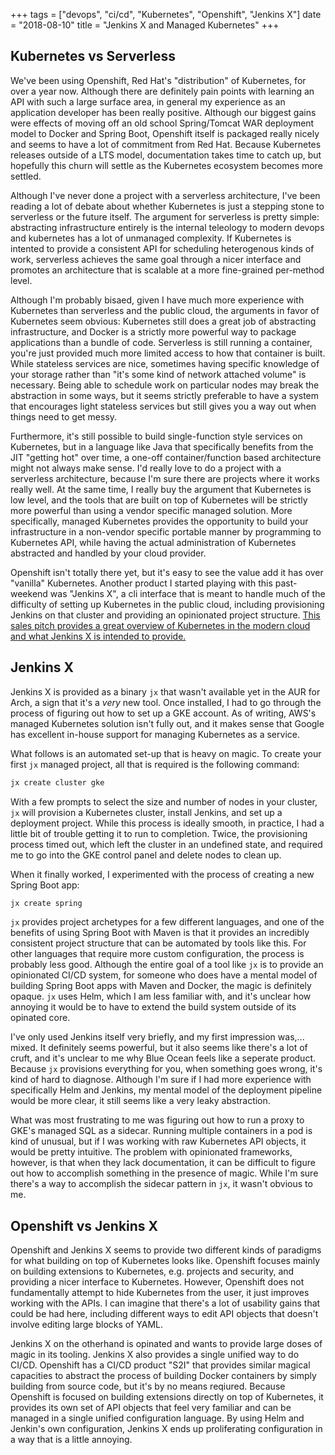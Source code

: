 +++
tags = ["devops", "ci/cd", "Kubernetes", "Openshift", "Jenkins X"]
date = "2018-08-10"
title = "Jenkins X and Managed Kubernetes"
+++

## Kubernetes vs Serverless

We've been using Openshift, Red Hat's "distribution" of Kubernetes, for over a year now. Although there are definitely pain points with learning an API with such a large surface area, in general my experience as an application developer has been really positive. Although our biggest gains were effects of moving off an old school Spring/Tomcat WAR deployment model to Docker and Spring Boot, Openshift itself is packaged really nicely and seems to have a lot of commitment from Red Hat. Because Kubernetes releases outside of a LTS model, documentation takes time to catch up, but hopefully this churn will settle as the Kubernetes ecosystem becomes more settled.

Although I've never done a project with a serverless architecture, I've been reading a lot of debate about whether Kubernetes is just a stepping stone to serverless or the future itself. The argument for serverless is pretty simple: abstracting infrastructure entirely is the internal teleology to modern devops and kubernetes has a lot of unmanaged complexity. If Kubernetes is intented to provide a consistent API for scheduling heterogenous kinds of work, serverless achieves the same goal through a nicer interface and promotes an architecture that is scalable at a more fine-grained per-method level.

Although I'm probably bisaed, given I have much more experience with Kubernetes than serverless and the public cloud, the arguments in favor of Kubernetes seem obvious: Kubernetes still does a great job of abstracting infrastructure, and Docker is a strictly more powerful way to package applications than a bundle of code. Serverless is still running a container, you're just provided much more limited access to how that container is built. While stateless services are nice, sometimes having specific knowledge of your storage rather than "it's some kind of network attached volume" is necessary. Being able to schedule work on particular nodes may break the abstraction in some ways, but it seems strictly preferable to have a system that encourages light stateless services but still gives you a way out when things need to get messy.

Furthermore, it's still possible to build single-function style services on Kubernetes, but in a language like Java that specifically benefits from the JIT "getting hot" over time, a one-off container/function based architecture might not always make sense. I'd really love to do a project with a serverless architecture, because I'm sure there are projects where it works really well. At the same time, I really buy the argument that Kubernetes is low level, and the tools that are built on top of Kubernetes will be strictly more powerful than using a vendor specific managed solution. More specifically, managed Kubernetes provides the opportunity to build your infrastructure in a non-vendor specific portable manner by programming to Kubernetes API, while having the actual administration of Kubernetes abstracted and handled by your cloud provider.

Openshift isn't totally there yet, but it's easy to see the value add it has over "vanilla" Kubernetes. Another product I started playing with this past-weekend was "Jenkins X", a cli interface that is meant to handle much of the difficulty of setting up Kubernetes in the public cloud, including provisioning Jenkins on that cluster and providing an opinionated project structure. [This sales pitch provides a great overview of Kubernetes in the modern cloud and what Jenkins X is intended to provide.](https://www.youtube.com/watch?v=BF3MhFjvBTU)

## Jenkins X

Jenkins X is provided as a binary `jx` that wasn't available yet in the AUR for Arch, a sign that it's a *very* new tool. Once installed, I had to go through the process of figuring out how to set up a GKE account. As of writing, AWS's managed Kubernetes solution isn't fully out, and it makes sense that Google has excellent in-house support for managing Kubernetes as a service. 

What follows is an automated set-up that is heavy on magic. To create your first `jx` managed project, all that is required is the following command:

```sh
jx create cluster gke
```

With a few prompts to select the size and number of nodes in your cluster, `jx` will provision a Kubernetes cluster, install Jenkins, and set up a deployment project. While this process is ideally smooth, in practice, I had a little bit of trouble getting it to run to completion. Twice, the provisioning process timed out, which left the cluster in an undefined state, and required me to go into the GKE control panel and delete nodes to clean up.

When it finally worked, I experimented with the process of creating a new Spring Boot app:
```sh
jx create spring
```
`jx` provides project archetypes for a few different languages, and one of the benefits of using Spring Boot with Maven is that it provides an incredibly consistent project structure that can be automated by tools like this. For other languages that require more custom configuration, the process is probably less good. Although the entire goal of a tool like `jx` is to provide an opinionated CI/CD system, for someone who does have a mental model of building Spring Boot apps with Maven and Docker, the magic is definitely opaque. `jx` uses Helm, which I am less familiar with, and it's unclear how annoying it would be to have to extend the build system outside of its opinated core.

I've only used Jenkins itself very briefly, and my first impression was,... mixed. It definitely seems powerful, but it also seems like there's a lot of cruft, and it's unclear to me why Blue Ocean feels like a seperate product. Because `jx` provisions everything for you, when something goes wrong, it's kind of hard to diagnose. Although I'm sure if I had more experience with specifically Helm and Jenkins, my mental model of the deployment pipeline would be more clear, it still seems like a very leaky abstraction.

What was most frustrating to me was figuring out how to run a proxy to GKE's managed SQL as a sidecar. Running multiple containers in a pod is kind of unusual, but if I was working with raw Kubernetes API objects, it would be pretty intuitive. The problem with opinionated frameworks, however, is that when they lack documentation, it can be difficult to figure out how to accomplish something in the presence of magic. While I'm sure there's a way to accomplish the sidecar pattern in `jx`, it wasn't obvious to me.

## Openshift vs Jenkins X

Openshift and Jenkins X seems to provide two different kinds of paradigms for what building on top of Kubernetes looks like. Openshift focuses mainly on building extensions to Kubernetes, e.g. projects and security, and providing a nicer interface to Kubernetes. However, Openshift does not fundamentally attempt to hide Kubernetes from the user, it just improves working with the APIs. I can imagine that there's a lot of usability gains that could be had here, including different ways to edit API objects that doesn't involve editing large blocks of YAML.

Jenkins X on the otherhand is opinated and wants to provide large doses of magic in its tooling. Jenkins X also provides a single unified way to do CI/CD. Openshift has a CI/CD product "S2I" that provides similar magical capacities to abstract the process of building Docker containers by simply building from source code, but it's by no means reqiured. Because Openshift is focused on building extensions directly on top of Kubernetes, it provides its own set of API objects that feel very familiar and can be managed in a single unified configuration language. By using Helm and Jenkin's own configuration, Jenkins X ends up proliferating configuration in a way that is a little annoying.